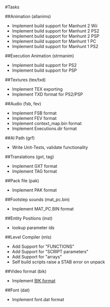 #Tasks


##Animation (allanims)
* Implement build support for Manhunt 2 Wii
* Implement build support for Manhunt 2 PS2
* Implement build support for Manhunt 2 PSP
* Implement build support for Manhunt 1 PC
* Implement build support for Manhunt 1 PS2


##Execution Animation (strmanim)
* Implement build support for PS2
* Implement build support for PSP


##Textures (tex/txd)
* Implement TEX exporting
* Implement TXD format for PS2/PSP

##Audio (fsb, fev)
* Implement FSB format
* Implement FEV format
* Implement context_map.bin format
* Implement Executions.dir format

##AI Path (grf)
* Write Unit-Tests, validate functionality

##Translations (gxt, tag)
* Implement GXT format
* Implement TAG format

##Pack file (pak)
* Implement PAK format

##Footstep sounds (mat_pc.bin)
* Implement MAT_PC.BIN format

##Entity Positions (inst)
* lookup parameter ids

##Level Compiler (mls)
* Add Support for "FUNCTIONS"
* Add Support for "SCRIPT parameters"
* Add Support for "arrays"
* Self build scripts raise a STAB error on unpack

##Video format (bik)
* Implement [BIK format](https://wiki.multimedia.cx/index.php/Bink_Container)

##Font (dat)
* Implement font.dat format
